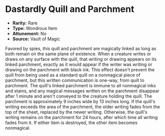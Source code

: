 # Dastardly Quill and Parchment

- **Rarity:** Rare
- **Type:** Wondrous Item
- **Attunement:** No
- **Source:** Vault of Magic

Favored by spies, this quill and parchment are magically linked as long as both remain on the same plane of existence. When a creature writes or draws on any surface with the quill, that writing or drawing appears on its linked parchment, exactly as it would appear if the writer was writing or drawing on the parchment with black ink. This effect doesn't prevent the quill from being used as a standard quill on a nonmagical piece of parchment, but this written communication is one-way, from quill to parchment. The quill's linked parchment is immune to all nonmagical inks and stains, and any magical messages written on the parchment disappear after 1 minute and aren't conveyed to the creature holding the quill. The parchment is approximately 9 inches wide by 13 inches long. If the quill's writing exceeds the area of the parchment, the older writing fades from the top of the sheet, replaced by the newer writing. Otherwise, the quill's writing remains on the parchment for 24 hours, after which time all writing fades from it. If either item is destroyed, the other item becomes nonmagical.
